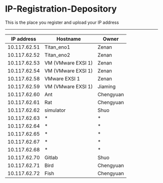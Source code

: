 # IP-Registration-Depository
This is the place you register and upload your IP address

----

| IP address | Hostname | Owner |
|------------|----------|-------|
| 10.117.62.51 | Titan_eno1 | Zenan |
| 10.117.62.52 | Titan_eno2 | Zenan |
| 10.117.62.53 | VM (VMware EXSI 1) | Zenan |
| 10.117.62.54 | VM (VMware EXSI 1) | Zenan |
| 10.117.62.58 | VMware EXSI 1 | Zenan|
| 10.117.62.59 | VM (VMware EXSI 1) | Jiaming|
| 10.117.62.60 | Ant | Chengyuan |
| 10.117.62.61 | Rat | Chengyuan |
| 10.117.62.62 | simulator | Shuo |
| 10.117.62.63 | * | * |
| 10.117.62.64 | * | * |
| 10.117.62.65 | * | * |
| 10.117.62.67 | * | * |
| 10.117.62.68 | * | * |
| 10.117.62.70 | Gitlab | Shuo |
| 10.117.62.71 | Bird | Chengyuan |
| 10.117.62.72 | Fish | Chengyuan |
